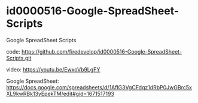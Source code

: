 # id0000516-Google-SpreadSheet-Scripts
Google SpreadSheet Scripts

code: https://github.com/firedevelop/id0000516-Google-SpreadSheet-Scripts.git

video: https://youtu.be/EwxoVb9LgFY

Google SpreadSheet: https://docs.google.com/spreadsheets/d/1AflG3VgCFdqz1dRbP0JwGBrc5xXL9kwRBk13yEpekTM/edit#gid=1671517193
